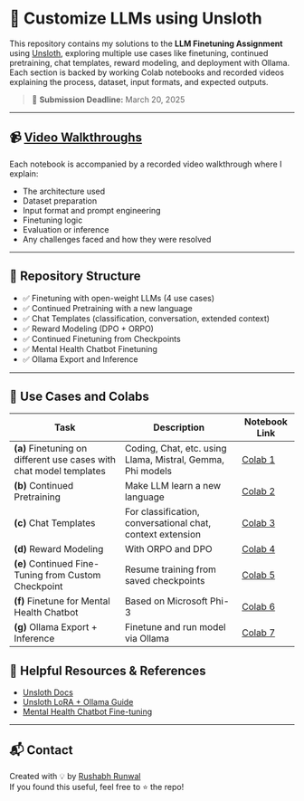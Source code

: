 
# 🧠 Customize LLMs using Unsloth

This repository contains my solutions to the **LLM Finetuning Assignment** using [Unsloth](https://unsloth.ai), exploring multiple use cases like finetuning, continued pretraining, chat templates, reward modeling, and deployment with Ollama.  
Each section is backed by working Colab notebooks and recorded videos explaining the process, dataset, input formats, and expected outputs.

> 📌 **Submission Deadline:** March 20, 2025

---

## 📹 [Video Walkthroughs](https://youtu.be/YRvvTfjl00c)

Each notebook is accompanied by a recorded video walkthrough where I explain:
- The architecture used
- Dataset preparation
- Input format and prompt engineering
- Finetuning logic
- Evaluation or inference
- Any challenges faced and how they were resolved

---

## 📁 Repository Structure

- ✅ Finetuning with open-weight LLMs (4 use cases)
- ✅ Continued Pretraining with a new language
- ✅ Chat Templates (classification, conversation, extended context)
- ✅ Reward Modeling (DPO + ORPO)
- ✅ Continued Finetuning from Checkpoints
- ✅ Mental Health Chatbot Finetuning
- ✅ Ollama Export and Inference

---

## 🧪 Use Cases and Colabs

| Task | Description | Notebook Link |
|------|-------------|----------------|
| **(a)** Finetuning on different use cases with chat model templates | Coding, Chat, etc. using Llama, Mistral, Gemma, Phi models | [Colab 1](https://colab.research.google.com/drive/1Be29emJ3Ph1Kyl2ELtHvGTzw8_lR0xl2?usp=sharing) |
| **(b)** Continued Pretraining | Make LLM learn a new language | [Colab 2](https://colab.research.google.com/drive/1l9e_YDKDQTpGcriCG0IJb2XMoYNkF46a?usp=sharing) |
| **(c)** Chat Templates | For classification, conversational chat, context extension | [Colab 3](https://colab.research.google.com/drive/1erICOGQmhFr30Y_3k29O0HKzICjl6MCn?usp=sharing) |
| **(d)** Reward Modeling | With ORPO and DPO | [Colab 4](https://colab.research.google.com/drive/1hAJ8XwcXvuAXLuub9jZKEST-ZzsX_MbS?usp=sharing) |
| **(e)** Continued Fine-Tuning from Custom Checkpoint | Resume training from saved checkpoints | [Colab 5](https://colab.research.google.com/drive/1HYIaPu5zg7N9p51RTw6xcHS9qhIJrPe4?usp=sharing) |
| **(f)** Finetune for Mental Health Chatbot | Based on Microsoft Phi-3 | [Colab 6](https://colab.research.google.com/drive/13ozUQeKyHCQ3xYM3eD0z0sAQEcZXlt82?usp=sharing) |
| **(g)** Ollama Export + Inference | Finetune and run model via Ollama | [Colab 7](https://colab.research.google.com/drive/1HsXWAlliPRHFKuPmIHwDuEVIv402L6zF?usp=sharing) |


## 🔗 Helpful Resources & References

- [Unsloth Docs](https://docs.unsloth.ai)
- [Unsloth LoRA + Ollama Guide](https://sarinsuriyakoon.medium.com/unsloth-lora-with-ollama-lightweight-solution-to-full-cycle-llm-development-edadb6d9e0f0)
- [Mental Health Chatbot Fine-tuning](https://medium.com/@mauryaanoop3/fine-tuning-microsoft-phi3-with-unsloth-for-mental-health-chatbot-development-ddea4e0c46e7)

---

## 📬 Contact

Created with 💡 by [Rushabh Runwal](https://github.com/Rushabh-Runwal)  
If you found this useful, feel free to ⭐ the repo!
